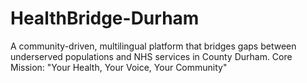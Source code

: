 # HealthBridge-Durham
A community-driven, multilingual platform that bridges gaps between underserved populations and NHS services in County Durham. Core Mission: "Your Health, Your Voice, Your Community"
